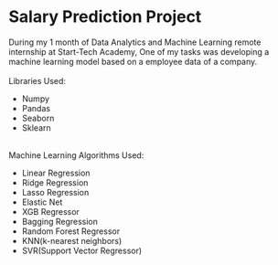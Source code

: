 # Salary Prediction Project

During my 1 month of Data Analytics and Machine Learning remote internship at Start-Tech Academy, One of my tasks was developing a machine learning model based on a employee data of a company.
<br> <br>
Libraries Used:
<ul>
 <li>Numpy</li>
 <li>Pandas</li>
 <li>Seaborn</li>
 <li>Sklearn</li>
</ul>
<br>
Machine Learning Algorithms Used:
<ul>
 <li>Linear Regression</li>
 <li>Ridge Regression</li>
 <li>Lasso Regression</li>
 <li>Elastic Net</li>
 <li>XGB Regressor</li>
 <li>Bagging Regression</li>
 <li>Random Forest Regressor</li>
 <li>KNN(k-nearest neighbors)</li>
 <li>SVR(Support Vector Regressor)</li>
</ul>
